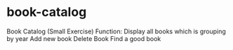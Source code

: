 # book-catalog
Book Catalog (Small Exercise)
Function:
  Display all books which is grouping by year
  Add new book
  Delete Book
  Find a good book
